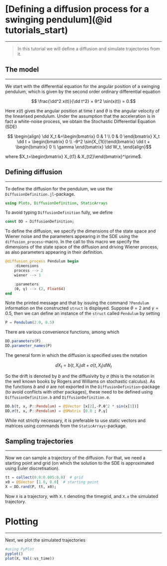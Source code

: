 # [Defining a diffusion process for a swinging pendulum](@id tutorials_start)
***
> In this tutorial we will define a diffusion and simulate trajectories from it.

## The model
----
We start with the differential equation for the angular position of a swinging pendulum, which is given by the second
order ordinary differential equation
```math
 \frac{\dd^2 x(t)}{\dd t^2} + θ^2 \sin(x(t)) = 0.
```
Here $x(t)$ gives the angular position at time $t$ and $θ$ is  the angular velocity of the linearised pendulum.
Under the assumption that the acceleration is in fact a white-noise process, we obtain the
Stochastic Differential Equation (SDE)
```math
 \begin{align}
 \dd X_t &=\begin{bmatrix} 0 & 1 \\ 0 & 0 \end{bmatrix} X_t \dd
 t + \begin{bmatrix} 0 \\ -θ^2 \sin(X_{1t})\end{bmatrix} \dd t +
  \begin{bmatrix} 0 \\ \gamma \end{bmatrix} \dd W_t, \end{align}
```
where $X_t=\begin{bmatrix} X_{t1} & X_{t2}\end{bmatrix}^\prime$.


## Defining diffusion
----
To define the diffusion for the pendulum, we use the `DiffusionDefinition.jl`-package.
```julia
using Plots, DiffusionDefinition, StaticArrays
```
To avoid typing `DiffusionDefinition` fully, we define
```julia
const DD = DiffusionDefinition;
```
To define the diffusion, we specify the dimensions of the state space and Wiener noise and the parameters appearing in the SDE using the `diffusion_process`-macro. In the call to this macro we specify the dimensions of the state space of the diffusion and driving Wiener process, as also parameters appearing in their definition.
```julia
@diffusion_process Pendulum begin
    :dimensions
    process --> 2
    wiener --> 1

    :parameters
    (θ, γ) --> (2, Float64)
end
```
Note the printed message and that by issuing the command `?Pendulum` information on the constructed `struct` is displayed.
Suppose $θ=2$ and $γ=0.5$, then we can define an instance of the `struct` called `Pendulum` by setting
```julia
P = Pendulum(2.0, 0.5)
```
There are various convenience functions, among which
```julia
DD.parameters(P)
DD.parameter_names(P)
```
The general form in which the diffusion is specified uses the notation
```math
 \dd X_t = b(t,X_t)\dd t + \sigma(t,X_t) \dd W_t
```
So the drift is denoted by $b$ and the diffusivity by $σ$ (this is the notation in the well known books by Rogers and Williams on stochastic calculus).
As the functions $b$ and $σ$ are not exported in the `DiffusionDefinition`-package (to avoid conflicts with other packages), these need to
be defined using `DiffusionDefinition.b` and `DiffusionDefinition.σ`.
```julia
DD.b(t, x, P::Pendulum) = @SVector [x[2],-P.θ^2 * sin(x[1])]
DD.σ(t, x, P::Pendulum) = @SMatrix [0.0 ; P.γ]
```
While not strictly necessary, it is preferable to use static vectors and matrices using commands from the `StaticArrays`-package.

## Sampling trajectories
----
Now we can sample a trajectory of the diffusion. For that, we need a starting point and grid (on which the solution to the SDE is approximated using Euler discretisation).
```julia
tt = collect(0.0:0.005:8.0)  # grid
x0 = @SVector [1.0, 0.0]  # starting point
X = DD.rand(P, tt, x0);
```
Now `X` is a trajectory, with `X.t` denoting the timegrid, and `X.x` the simulated trajectory.

# Plotting
----
Next, we plot the simulated trajectories
```julia
#using PyPlot
pyplot()
plot(X, Val(:vs_time))
```
